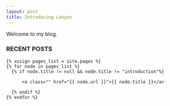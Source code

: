 ```yaml
---
layout: post
title: Introducing Lanyon
---
```


Welcome to my blog.


### RECENT POSTS

    {% assign pages_list = site.pages %}
    {% for node in pages_list %}
      {% if node.title != null && node.title != "introduction"%}
        
          <a class="" href="{{ node.url }}">{{ node.title }}</a>
        
      {% endif %}
    {% endfor %}
